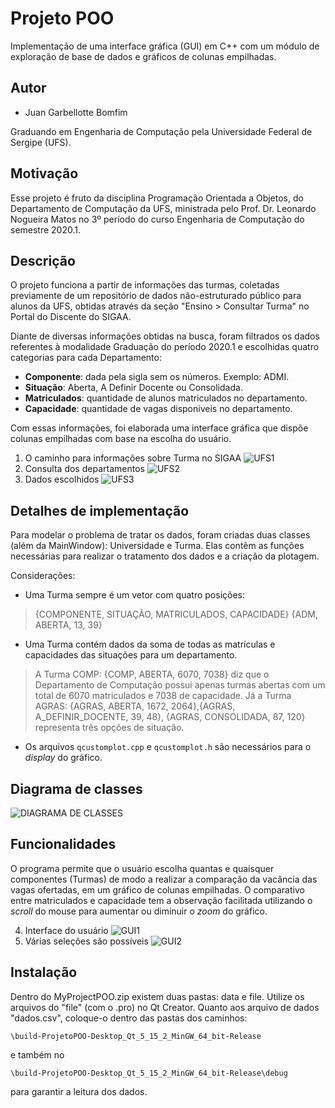 Projeto POO
====

Implementação de uma interface gráfica (GUI) em C++ com um módulo de exploração de base de dados e gráficos de colunas empilhadas.


Autor 
----

- Juan Garbellotte Bomfim

Graduando em Engenharia de Computação pela Universidade Federal de Sergipe (UFS).

Motivação
---------
Esse projeto é fruto da disciplina Programação Orientada a Objetos, do Departamento de Computação da UFS, ministrada pelo Prof. Dr. Leonardo Nogueira Matos no 3º período do curso Engenharia de Computação do semestre 2020.1.

Descrição
---

O projeto funciona a partir de informações das turmas, coletadas previamente de um repositório de dados não-estruturado público para alunos da UFS, obtidas através da seção "Ensino > Consultar Turma" no Portal do Discente do SIGAA. 

Diante de diversas informações obtidas na busca, foram filtrados os dados referentes à modalidade Graduação do período 2020.1 e escolhidas quatro categorias para cada Departamento:

* **Componente**: dada pela sigla sem os números. Exemplo: ADMI.
* **Situação**: Aberta, A Definir Docente ou Consolidada.
* **Matriculados**: quantidade de alunos matriculados no departamento.
* **Capacidade**: quantidade de vagas disponiveis no departamento.

Com essas informações, foi elaborada uma interface gráfica que dispõe colunas empilhadas com base na escolha do usuário. 

1. O caminho para informações sobre Turma no SIGAA
![UFS1](https://imgur.com/tqGvXZb.png)
2. Consulta dos departamentos
![UFS2](https://imgur.com/ntdY1fr.png)
3. Dados escolhidos
![UFS3](https://imgur.com/BJT4l8H.png)

Detalhes de implementação
---

Para modelar o problema de tratar os dados, foram criadas duas classes (além da MainWindow): Universidade e Turma. Elas contêm as funções necessárias para realizar o tratamento dos dados e a criação da plotagem.

Considerações:

* Uma Turma sempre é um vetor com quatro posições:
> {COMPONENTE, SITUAÇÃO, MATRICULADOS, CAPACIDADE}
>{ADM, ABERTA, 13, 39}

* Uma Turma contém dados da soma de todas as matrículas e capacidades das situações para um departamento. 
> A Turma COMP: {COMP, ABERTA, 6070, 7038} diz que o Departamento de Computação possui apenas turmas abertas com um total de 6070 matriculados e 7038 de capacidade. 
Já a Turma AGRAS: {AGRAS, ABERTA, 1672, 2064},{AGRAS, A_DEFINIR_DOCENTE, 39, 48}, {AGRAS, CONSOLIDADA, 87, 120} representa três opções de situação.
* Os arquivos `qcustomplot.cpp` e `qcustomplot.h` são necessários para o _display_ do gráfico.


Diagrama de classes
---
![DIAGRAMA DE CLASSES](https://imgur.com/KBPndAi.png)

Funcionalidades
--------

O programa permite que o usuário escolha quantas e quaisquer componentes (Turmas) de modo a realizar a comparação da vacância das vagas ofertadas, em um gráfico de colunas empilhadas. O comparativo entre matriculados e capacidade tem a observação facilitada utilizando o _scroll_ do mouse para aumentar ou diminuir o _zoom_ do gráfico.


4. Interface do usuário
![GUI1](https://i.imgur.com/qZoZVaM.png)
5. Várias seleções são possíveis
![GUI2](https://imgur.com/I1QyZ22.png)


Instalação
------------

Dentro do MyProjectPOO.zip existem duas pastas: data e file. Utilize os arquivos do "file" (com o .pro) no Qt Creator. Quanto aos arquivo de dados "dados.csv", coloque-o dentro das pastas dos caminhos: 
```
\build-ProjetoPOO-Desktop_Qt_5_15_2_MinGW_64_bit-Release
```
e também no 
```
\build-ProjetoPOO-Desktop_Qt_5_15_2_MinGW_64_bit-Release\debug
```
para garantir a leitura dos dados.


